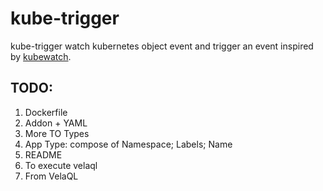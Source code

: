 # kube-trigger

kube-trigger watch kubernetes object event and trigger an event inspired by [kubewatch](https://github.com/vmware-archive/kubewatch).

## TODO:
1. Dockerfile
2. Addon + YAML
3. More TO Types
4. App Type: compose of Namespace; Labels; Name
5. README
6. To execute velaql
7. From VelaQL
